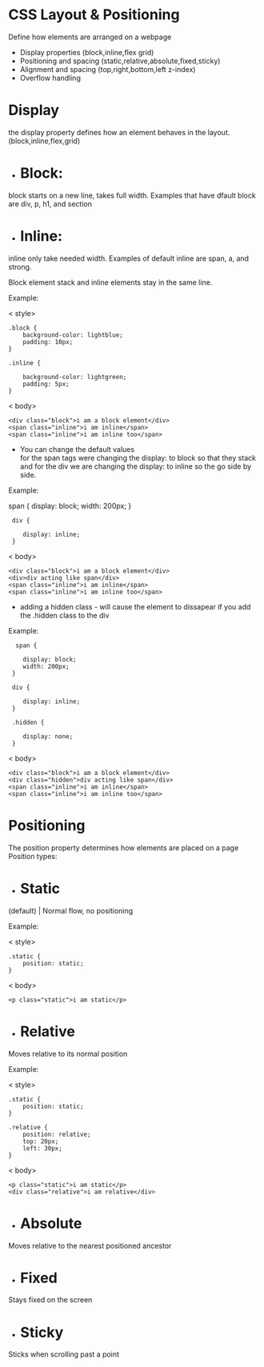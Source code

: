 # CSS Layout & Positioning 
Define how elements are arranged on a webpage
- Display properties (block,inline,flex grid)
- Positioning and spacing (static,relative,absolute,fixed,sticky)
- Alignment and spacing (top,right,bottom,left z-index)
- Overflow handling 

# Display
the display property defines how an element behaves in the layout.
(block,inline,flex,grid)
- # Block: 
block starts on a new line, takes full width. Examples that have dfault block are div, p, h1, and section
- # Inline: 
inline only take needed width. Examples of default inline are span, a, and strong.

Block element stack and inline elements stay in the same line.

Example:

< style>

    .block {
        background-color: lightblue;
        padding: 10px;
    }

    .inline {

        background-color: lightgreen;
        padding: 5px;
    }

< body>

    <div class="block">i am a block element</div>
    <span class="inline">i am inline</span>
    <span class="inline">i am inline too</span>   

- You can change the default values  
for the span tags were changing the display: to block so that they stack 
and for the div we are changing the display: to inline so the go side by side.

Example:

  span {
        display: block;
        width: 200px;
     }

     div {

        display: inline;
     }

  < body>

    <div class="block">i am a block element</div>
    <div>div acting like span</div>
    <span class="inline">i am inline</span>
    <span class="inline">i am inline too</span>     

- adding a hidden class - will cause the element to dissapear if you add the .hidden class to the div

Example:

      span {

        display: block;
        width: 200px;
     }

     div {

        display: inline;
     }

     .hidden {

        display: none;
     }

< body>

    <div class="block">i am a block element</div>
    <div class="hidden">div acting like span</div>
    <span class="inline">i am inline</span>
    <span class="inline">i am inline too</span>


# Positioning 
The position property determines how elements are placed on a page 
Position types:
- # Static
(default) | Normal flow, no positioning

Example:

< style>

    .static {
        position: static;
    }

< body>

    <p class="static">i am static</p>  

- # Relative
Moves relative to its normal position

Example:

< style>

    .static {
        position: static;
    }

    .relative { 
        position: relative;
        top: 20px;
        left: 30px;
    }

< body>

    <p class="static">i am static</p>
    <div class="relative">i am relative</div>


- # Absolute
Moves relative to the nearest positioned ancestor
- # Fixed
Stays fixed on the screen 
- # Sticky
Sticks when scrolling past a point



